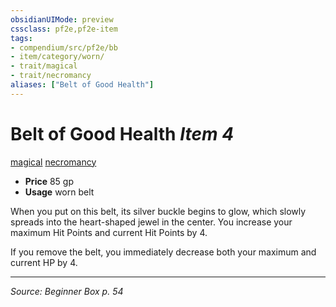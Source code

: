 ```yaml
---
obsidianUIMode: preview
cssclass: pf2e,pf2e-item
tags:
- compendium/src/pf2e/bb
- item/category/worn/
- trait/magical
- trait/necromancy
aliases: ["Belt of Good Health"]
---
```

# Belt of Good Health *Item 4*  
[magical](magical.md "Magical Item Trait")  [necromancy](necromancy.md "Necromancy School Trait")  

- **Price** 85 gp
- **Usage** worn belt

When you put on this belt, its silver buckle begins to glow, which slowly spreads into the heart-shaped jewel in the center. You increase your maximum Hit Points and current Hit Points by 4.

If you remove the belt, you immediately decrease both your maximum and current HP by 4.


---
*Source: Beginner Box p. 54*